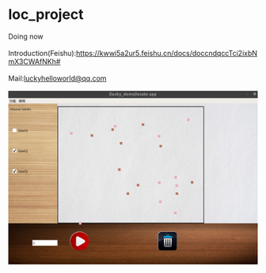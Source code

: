 # loc_project
Doing now\
\
Introduction(Feishu):https://kwwi5a2ur5.feishu.cn/docs/doccndqccTci2ixbNmX3CWAfNKh# \
\
Mail:luckyhelloworld@qq.com\
\
<img src="loc.png" alt="drawing"/>
